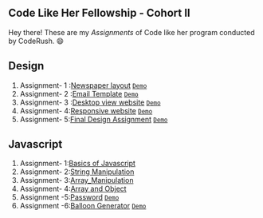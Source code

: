 ## Code Like Her Fellowship - Cohort II 
Hey there! These are my _Assignments_ of Code like her program conducted by CodeRush. :smile:
## Design
1. Assignment- 1 :[Newspaper layout](https://github.com/Coderushnepal/ManishaGora/tree/main/Design/Assignment1-Newspaper) [`Demo`](https://coderushnepal.github.io/ManishaGora/Design/Assignment1-Newspaper/)
2. Assignment- 2 :[Email Template](https://github.com/Coderushnepal/ManishaGora/tree/main/Design/Assignment2-Email-template) [`Demo`](https://coderushnepal.github.io/ManishaGora/Design/Assignment2-Email-template/)
3. Assignment- 3 :[Desktop view website](https://github.com/Coderushnepal/ManishaGora/tree/main/Design/Assignment4-Figma-Website) [`Demo`](https://coderushnepal.github.io/ManishaGora/Design/Assignment4-Figma-Website/)
4. Assignment- 4:[Responsive website](https://github.com/Coderushnepal/ManishaGora/tree/main/Design/Assignment5-Figma-Website-responsive) [`Demo`](https://coderushnepal.github.io/ManishaGora/Design/Assignment5-Figma-Website-responsive/)
5. Assignment- 5:[Final Design Assignment](https://github.com/Coderushnepal/ManishaGora/tree/main/Design/Assignment6-final-Design) [`Demo`](https://coderushnepal.github.io/ManishaGora/Design/Assignment6-final-Design/)
## Javascript
1. Assignment- 1:[Basics of Javascript](https://github.com/Coderushnepal/ManishaGora/tree/main/Javascript/Assignment1-Basics_of_js)
2. Assignment- 2:[String Manipulation](https://github.com/Coderushnepal/ManishaGora/tree/main/Javascript/Assignment2-String_maipulation)
3. Assignment- 3:[Array_Manipulation](https://github.com/Coderushnepal/ManishaGora/tree/main/Javascript/Assignment3-Array_manipulation)
4. Assignment- 4:[Array and Object](https://github.com/Coderushnepal/ManishaGora/tree/main/Javascript/Assignment4-Array_and_Object)
5. Assignment -5:[Password](https://github.com/Coderushnepal/ManishaGora/tree/main/Javascript/Assignment5-Password_using_DOM) [`Demo`](https://coderushnepal.github.io/ManishaGora/Javascript/Assignment5-Password_using_DOM/)
6. Assignment -6:[Balloon Generator](https://github.com/Coderushnepal/ManishaGora/tree/main/Javascript/Assignment6-Balloon_Generator) [`Demo`](https://coderushnepal.github.io/ManishaGora/Javascript/Assignment6-Balloon_Generator/)
